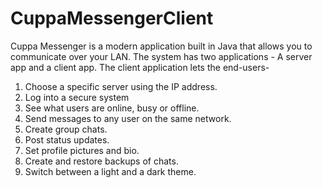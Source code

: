 # CuppaMessengerClient
Cuppa Messenger is a modern application built in Java that allows you to communicate over your LAN. The system has two applications - A server app and a client app. The client application lets the end-users-
1. Choose a specific server using the IP address.
2. Log into a secure system
3. See what users are online, busy or offline.
4. Send messages to any user on the same network.
5. Create group chats.
6. Post status updates.
7. Set profile pictures and bio.
8. Create and restore backups of chats.
9. Switch between a light and a dark theme.
